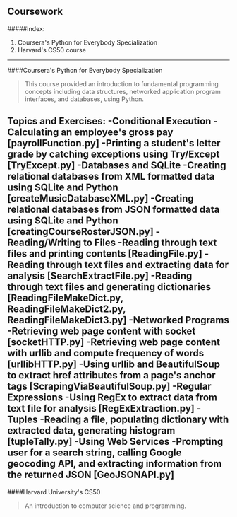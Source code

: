 ## Coursework
#####Index:
1. Coursera's Python for Everybody Specialization
2. Harvard's CS50 course
---
####Coursera's Python for Everybody Specialization
>This course provided an introduction to fundamental programming concepts including data structures,
networked application program interfaces, and databases, using Python.

Topics and Exercises:
-Conditional Execution
  -Calculating an employee's gross pay [payrollFunction.py]
  -Printing a student's letter grade by catching exceptions using Try/Except [TryExcept.py]
-Databases and SQLite
  -Creating relational databases from XML formatted data using SQLite and Python [createMusicDatabaseXML.py]
  -Creating relational databases from JSON formatted data using SQLite and Python [creatingCourseRosterJSON.py]
-Reading/Writing to Files
  -Reading through text files and printing contents [ReadingFile.py]
  -Reading through text files and extracting data for analysis [SearchExtractFile.py]
  -Reading through text files and generating dictionaries [ReadingFileMakeDict.py, ReadingFileMakeDict2.py, ReadingFileMakeDict3.py]
-Networked Programs
  -Retrieving web page content with socket [socketHTTP.py]
  -Retrieving web page content with urllib and compute frequency of words [urllibHTTP.py]
  -Using urllib and BeautifulSoup to extract href attributes from a page's anchor tags [ScrapingViaBeautifulSoup.py]
-Regular Expressions
  -Using RegEx to extract data from text file for analysis [RegExExtraction.py]
-Tuples
  -Reading a file, populating dictionary with extracted data, generating histogram [tupleTally.py]
-Using Web Services
  -Prompting user for a search string, calling Google geocoding API, and extracting information
  from the returned JSON [GeoJSONAPI.py]
---
####Harvard University's CS50
>An introduction to computer science and programming.
